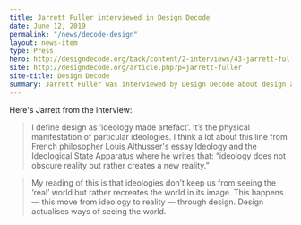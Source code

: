 ```yaml
---
title: Jarrett Fuller interviewed in Design Decode
date: June 12, 2019
permalink: "/news/decode-design"
layout: news-item
type: Press
hero: http://designdecode.org/back/content/2-interviews/43-jarrett-fuller/7-image1/jfuller2-andrew-g.copeland.jpg
site: http://designdecode.org/article.php?p=jarrett-fuller
site-title: Design Decode
summary: Jarrett Fuller was interviewed by Design Decode about design as ideology, ethics, and finding new ways to teach design.
---
```


Here's Jarrett from the interview:

> I define design as ‘ideology made artefact’. It’s the physical manifestation of particular ideologies. I think a lot about this line from French philosopher Louis Althusser's essay Ideology and the Ideological State Apparatus where he writes that: “ideology does not obscure reality but rather creates a new reality.”

> My reading of this is that ideologies don’t keep us from seeing the ‘real’ world but rather recreates the world in its image. This happens — this move from ideology to reality — through design. Design actualises ways of seeing the world.
